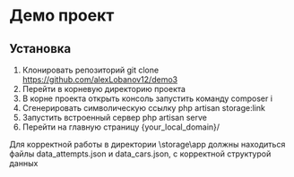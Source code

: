 # Демо проект

## Установка
1) Клонировать репозиторий git clone https://github.com/alexLobanov12/demo3
2) Перейти в корневую директорию проекта 
3) В корне проекта открыть консоль запустить команду composer i
4) Сгенерировать символическую ссылку php artisan storage:link
5) Запустить встроенный сервер php artisan serve
6) Перейти на главную страницу {your_local_domain}/

Для корректной работы в директории \storage\app должны находиться файлы data_attempts.json и data_cars.json, с корректной структурой данных